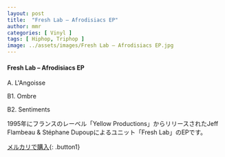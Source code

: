 ```yaml
---
layout: post
title:  "Fresh Lab – Afrodisiacs EP"
author: mmr
categories: [ Vinyl ]
tags: [ Hiphop, Triphop ]
image: ../assets/images/Fresh Lab – Afrodisiacs EP.jpg
---
```


#### Fresh Lab – Afrodisiacs EP

A. L'Angoisse

B1. Ombre

B2. Sentiments

1995年にフランスのレーベル「Yellow Productions」からリリースされたJeff Flambeau & Stéphane Dupoupによるユニット「Fresh Lab」のEPです。

[メルカリで購入](https://jp.mercari.com/item/m38141489136){: .button1}

